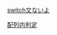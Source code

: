 [switch文ないよ](https://camp.trainocate.co.jp/magazine/python-switch-case/)

[配列内判定](https://chat.openai.com/share/59caa1a7-fd48-48ed-bec0-24d73407d656)